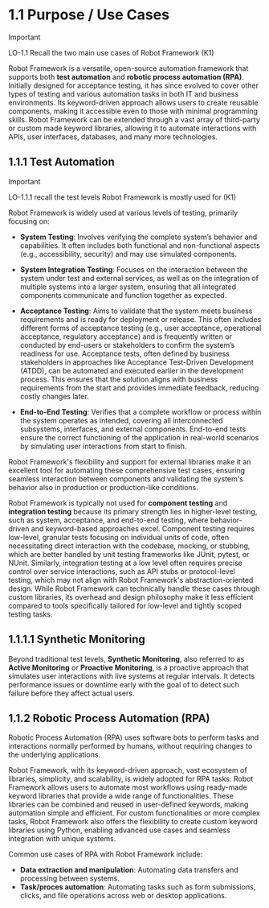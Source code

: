 # 1.1 Purpose / Use Cases

> [!IMPORTANT]
> LO-1.1 Recall the two main use cases of Robot Framework (K1)

Robot Framework is a versatile, open-source automation framework that supports both **test automation** and **robotic process automation (RPA)**.
Initially designed for acceptance testing, it has since evolved to cover other types of testing and various automation tasks in both IT and business environments.
Its keyword-driven approach allows users to create reusable components, making it accessible even to those with minimal programming skills.
Robot Framework can be extended through a vast array of third-party or custom made keyword libraries, allowing it to automate interactions with APIs, user interfaces, databases, and many more technologies.



## 1.1.1 Test Automation

> [!IMPORTANT]
> LO-1.1.1 recall the test levels Robot Framework is mostly used for (K1)

Robot Framework is widely used at various levels of testing, primarily focusing on:

- **System Testing**: Involves verifying the complete system’s behavior and capabilities. It often includes both functional and non-functional aspects (e.g., accessibility, security) and may use simulated components.

- **System Integration Testing**: Focuses on the interaction between the system under test and external services, as well as on the integration of multiple systems into a larger system, ensuring that all integrated components communicate and function together as expected.

- **Acceptance Testing**: Aims to validate that the system meets business requirements and is ready for deployment or release. This often includes different forms of acceptance testing (e.g., user acceptance, operational acceptance, regulatory acceptance) and is frequently written or conducted by end-users or stakeholders to confirm the system’s readiness for use. Acceptance tests, often defined by business stakeholders in approaches like Acceptance Test-Driven Development (ATDD), can be automated and executed earlier in the development process. This ensures that the solution aligns with business requirements from the start and provides immediate feedback, reducing costly changes later.

- **End-to-End Testing**: Verifies that a complete workflow or process within the system operates as intended, covering all interconnected subsystems, interfaces, and external components. End-to-end tests ensure the correct functioning of the application in real-world scenarios by simulating user interactions from start to finish.

Robot Framework's flexibility and support for external libraries make it an excellent tool for automating these comprehensive test cases, ensuring seamless interaction between components and validating the system's behavior also in production or production-like conditions.

Robot Framework is typically not used for **component testing** and **integration testing** because its primary strength lies in higher-level testing, such as system, acceptance, and end-to-end testing, where behavior-driven and keyword-based approaches excel. Component testing requires low-level, granular tests focusing on individual units of code, often necessitating direct interaction with the codebase, mocking, or stubbing, which are better handled by unit testing frameworks like JUnit, pytest, or NUnit. Similarly, integration testing at a low level often requires precise control over service interactions, such as API stubs or protocol-level testing, which may not align with Robot Framework's abstraction-oriented design. While Robot Framework can technically handle these cases through custom libraries, its overhead and design philosophy make it less efficient compared to tools specifically tailored for low-level and tightly scoped testing tasks.

## 1.1.1.1 Synthetic Monitoring

Beyond traditional test levels, **Synthetic Monitoring**, also referred to as **Active Monitoring** or **Proactive Monitoring**, is a proactive approach that simulates user interactions with live systems at regular intervals. It detects performance issues or downtime early with the goal of to detect such failure before they affect actual users.



## 1.1.2 Robotic Process Automation (RPA)

Robotic Process Automation (RPA) uses software bots to perform tasks and interactions normally performed by humans, without requiring changes to the underlying applications.

Robot Framework, with its keyword-driven approach, vast ecosystem of libraries, simplicity, and scalability, is widely adopted for RPA tasks.
Robot Framework allows users to automate most workflows using ready-made keyword libraries that provide a wide range of functionalities. These libraries can be combined and reused in user-defined keywords, making automation simple and efficient. For custom functionalities or more complex tasks, Robot Framework also offers the flexibility to create custom keyword libraries using Python, enabling advanced use cases and seamless integration with unique systems.

Common use cases of RPA with Robot Framework include:

- **Data extraction and manipulation**: Automating data transfers and processing between systems.
- **Task/proces automation**: Automating tasks such as form submissions, clicks, and file operations across web or desktop applications.


